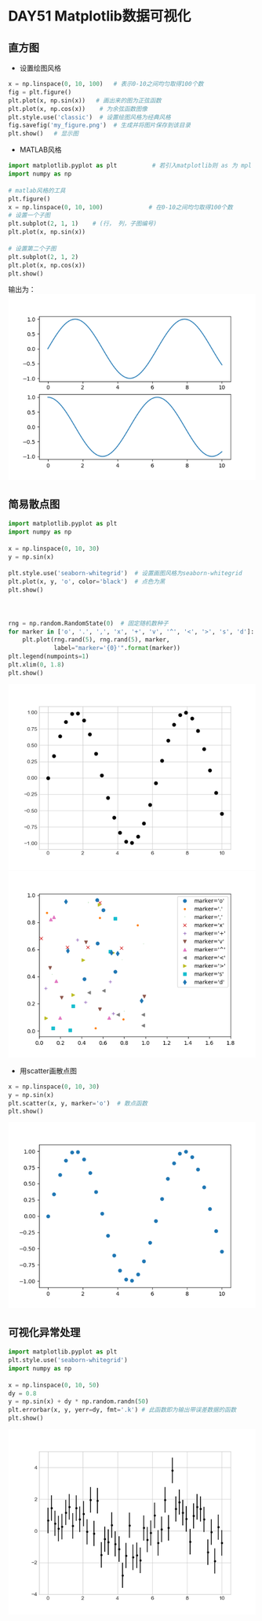 # DAY51   Matplotlib数据可视化
## 直方图
* 设置绘图风格

```python
x = np.linspace(0, 10, 100)   # 表示0-10之间均匀取得100个数
fig = plt.figure()
plt.plot(x, np.sin(x))   # 画出来的图为正弦函数
plt.plot(x, np.cos(x))    # 为余弦函数图像
plt.style.use('classic')  # 设置绘图风格为经典风格
fig.savefig('my_figure.png')  # 生成并将图片保存到该目录
plt.show()   # 显示图

```
* MATLAB风格
```python
import matplotlib.pyplot as plt          # 若引入matplotlib则 as 为 mpl
import numpy as np

# matlab风格的工具
plt.figure()           
x = np.linspace(0, 10, 100)             # 在0-10之间均匀取得100个数
# 设置一个子图
plt.subplot(2, 1, 1)    # (行， 列，子图编号)
plt.plot(x, np.sin(x))

# 设置第二个子图
plt.subplot(2, 1, 2)
plt.plot(x, np.cos(x))
plt.show()

```
输出为：  
![tu1](https://github.com/gravitymxb/100Days_Of_ML_MXB/blob/master/51.1.png)
## 简易散点图
```python
import matplotlib.pyplot as plt
import numpy as np

x = np.linspace(0, 10, 30)
y = np.sin(x)

plt.style.use('seaborn-whitegrid')  # 设置画图风格为seaborn-whitegrid
plt.plot(x, y, 'o', color='black')  # 点色为黑
plt.show()



rng = np.random.RandomState(0)  # 固定随机数种子
for marker in ['o', '.', ',', 'x', '+', 'v', '^', '<', '>', 's', 'd']:  # 各种类型的表示
    plt.plot(rng.rand(5), rng.rand(5), marker,
             label="marker='{0}'".format(marker))
plt.legend(numpoints=1)
plt.xlim(0, 1.8)
plt.show()


```
![tu2](https://github.com/gravitymxb/100Days_Of_ML_MXB/blob/master/51.2.png)
![tu3](https://github.com/gravitymxb/100Days_Of_ML_MXB/blob/master/51.3.png)
* 用scatter画散点图
```python
x = np.linspace(0, 10, 30)
y = np.sin(x)
plt.scatter(x, y, marker='o')  # 散点函数
plt.show()

```
![tu4](https://github.com/gravitymxb/100Days_Of_ML_MXB/blob/master/51.4.png)
## 可视化异常处理
```python 
import matplotlib.pyplot as plt
plt.style.use('seaborn-whitegrid')
import numpy as np

x = np.linspace(0, 10, 50)
dy = 0.8
y = np.sin(x) + dy * np.random.randn(50)
plt.errorbar(x, y, yerr=dy, fmt='.k') # 此函数即为输出带误差数据的函数
plt.show()

```
![tu5](https://github.com/gravitymxb/100Days_Of_ML_MXB/blob/master/51.5.png)
